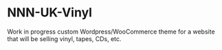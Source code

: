 # NNN-UK-Vinyl

Work in progress custom Wordpress/WooCommerce theme for a website that will be selling vinyl, tapes, CDs, etc.
